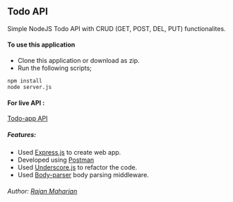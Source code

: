 ## Todo API
Simple NodeJS Todo API with CRUD (GET, POST, DEL, PUT) functionalites.

#### To use this application
* Clone this application or download as zip.
* Run the following scripts;
```
npm install
node server.js

```

#### For live API :
[Todo-app API](http://rajan-todo-app.herokuapp.com/)

##### Features:
* Used [Express.js](http://expressjs.com/) to create web app.
* Developed using [Postman](http://www.getpostman.com/)
* Used [Underscore.js](http://underscorejs.org/) to refactor the code.
* Used [Body-parser](https://www.npmjs.com/package/body-parser-json) body parsing middleware.

###### Author: [Rajan Maharjan](http://mrajan.com.np/)
